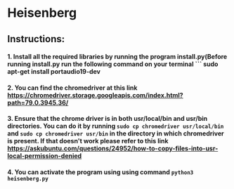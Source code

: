 # Heisenberg

## Instructions:
#### 1. Install all the required libraries by running the program install.py(Before running install.py run the following command on your terminal ``` sudo apt-get install portaudio19-dev
#### 2. You can find the chromedriver at this link https://chromedriver.storage.googleapis.com/index.html?path=79.0.3945.36/
#### 3. Ensure that the chrome driver is in both usr/local/bin and usr/bin directories. You can do it by running ```sudo cp chromedriver usr/local/bin``` and ```sudo cp chromedriver usr/bin``` in the directory in which chromedriver is present. If that doesn't work please refer to this link https://askubuntu.com/questions/24952/how-to-copy-files-into-usr-local-permission-denied
#### 4. You can activate the program using using command ``` python3 heisenberg.py ```
